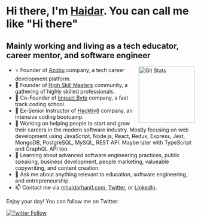 # Hi there, I'm [Haidar](https://mhaidarhanif.com). You can call me like "Hi there"

## Mainly working and living as a tech educator, career mentor, and software engineer

<a href="https://github.com/mhaidarh"><img alt="Git Stats" src="https://github-readme-stats.vercel.app/api?username=mhaidarh&include_all_commits=true&show_icons=true" align="right" height="150" /></a>

- ⭐️ Founder of [Azobu](https://github.com/azobu) company, a tech career development platform.
- 💫 Founder of [High Skill Masters](https://github.com/highskillmasters) community, a gathering of highly skilled professionals.
- 🐲 Co-Founder of [Impact Byte](https://github.com/impactbyte/welcome) company, a fast track coding school.
- 🦊 Ex-Senior Instructor of [Hacktiv8](https://github.com/hacktiv8/phase-0-activities/graphs/contributors?from=2016-07-10&to=2020-07-09&type=a) company, an intensive coding bootcamp.
- 🔭 Working on helping people to start and grow their careers in the modern software industry. Mostly focusing on web development using JavaScript, Node.js, React, Redux, Express, Jest, MongoDB, PostgreSQL, MySQL, REST API. Maybe later with TypeScript and GraphQL API too.
- 🌱 Learning about advanced software engineering practices, public speaking, business development, people marketing, valueable copywriting, and content creation.
- 💬 Ask me about anything relevant to education, software engineering, and entrepreneurship.
- 📫 Contact me via [mhaidarhanif.com](https://haidar.dev/com), [Twitter](https://haidar.dev/twitter), or [LinkedIn](https://haidar.dev/linkedin).

Enjoy your day! You can follow me on Twitter:

<p>
  <a href="https://twitter.com/mhaidarh">
    <img alt="Twitter Follow" src="https://img.shields.io/twitter/follow/mhaidarh?style=for-the-badge">
  </a>
</p>
